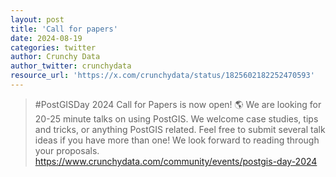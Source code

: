 ```yaml
---
layout: post
title: 'Call for papers'
date: 2024-08-19
categories: twitter
author: Crunchy Data
author_twitter: crunchydata
resource_url: 'https://x.com/crunchydata/status/1825602182252470593'
---
```


>#PostGISDay 2024 Call for Papers is now open! 🌎 We are looking for 20-25 minute talks on using PostGIS. We welcome case studies, tips and tricks, or anything PostGIS related. Feel free to submit several talk ideas if you have more than one! We look forward to reading through your proposals. https://www.crunchydata.com/community/events/postgis-day-2024